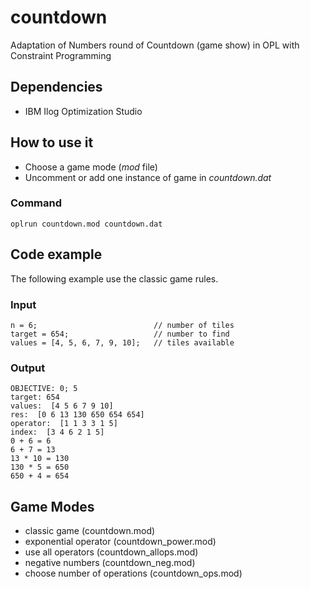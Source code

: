 # countdown
Adaptation of Numbers round of Countdown (game show) in OPL with Constraint Programming

## Dependencies
* IBM Ilog Optimization Studio

## How to use it
* Choose a game mode (*mod* file)
* Uncomment or add one instance of game in *countdown.dat*

### Command
`oplrun countdown.mod countdown.dat`

## Code example
The following example use the classic game rules.

### Input
```
n = 6;                          // number of tiles
target = 654;                   // number to find
values = [4, 5, 6, 7, 9, 10];   // tiles available
```

### Output
```
OBJECTIVE: 0; 5
target: 654
values:  [4 5 6 7 9 10]
res:  [0 6 13 130 650 654 654]
operator:  [1 1 3 3 1 5]
index:  [3 4 6 2 1 5]
0 + 6 = 6
6 + 7 = 13
13 * 10 = 130
130 * 5 = 650
650 + 4 = 654
```

## Game Modes
* classic game (countdown.mod)
* exponential operator (countdown_power.mod)
* use all operators (countdown_allops.mod)
* negative numbers (countdown_neg.mod)
* choose number of operations (countdown_ops.mod)


